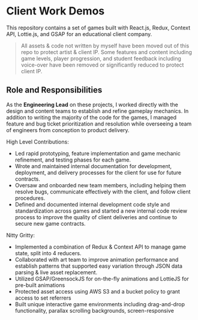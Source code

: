 # Client Work Demos

This repository contains a set of games built with React.js, Redux, Context API, Lottie.js, and GSAP for an educational client company. 

> All assets & code not written by myself have been moved out of this repo to protect artist & client IP. 
> Some features and content including game levels, player progression, and student feedback including voice-over have been removed or significantly reduced to protect client IP. 

## Role and Responsibilities

As the **Engineering Lead** on these projects, I worked directly with the design and content teams to establish and refine gameplay mechanics. In addition to writing the majority of the code for the games, I managed feature and bug ticket prioritization and resolution while overseeing a team of engineers from conception to product delivery.

High Level Contributions:
- Led rapid prototyping, feature implementation and game mechanic refinement, and testing phases for each game. 
- Wrote and maintained internal documentation for development, deployment, and delivery processes for the client for use for future contracts. 
- Oversaw and onboarded new team members, including helping them resolve bugs, communicate effectively with the client, and follow client procedures. 
- Defined and documented internal development code style and standardization across games and started a new internal code review process to improve the quality of client deliveries and continue to secure new game contracts. 

Nitty Gritty: 
- Implemented a combination of Redux & Context API to manage game state, split into 4 reducers. 
- Collaborated with art team to improve animation performance and establish patterns that supported easy variation through JSON data parsing & live asset replacement. 
- Utilized GSAP/GreensockJS for on-the-fly animations and LottieJS for pre-built animations
- Protected asset access using AWS S3 and a bucket policy to grant access to set referrers
- Built unique interactive game environments including drag-and-drop functionality, parallax scrolling backgrounds, screen-responsive 

